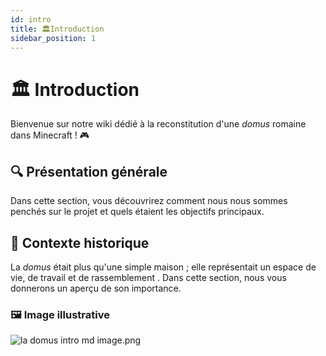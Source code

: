 ```yaml
---
id: intro
title: 🏛️Introduction
sidebar_position: 1
---
```


# 🏛️ Introduction

Bienvenue sur notre wiki dédié à la reconstitution d'une *domus* romaine dans Minecraft ! 🎮 

## 🔍 Présentation générale
Dans cette section, vous découvrirez comment nous nous sommes penchés sur le projet et quels étaient les objectifs principaux.

## 📜 Contexte historique
La *domus* était plus qu'une simple maison ; elle représentait un espace de vie, de travail et de rassemblement . Dans cette section, nous vous donnerons un aperçu de son importance.

### 🖼️ Image illustrative

![la domus intro md image.png](image%2Fla%20domus%20intro%20md%20image.png)
